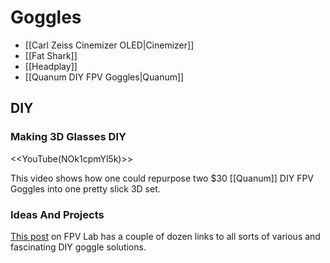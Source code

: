 # Goggles

* [[Carl Zeiss Cinemizer OLED|Cinemizer]]
* [[Fat Shark]]
* [[Headplay]]
* [[Quanum DIY FPV Goggles|Quanum]]

## DIY

### Making 3D Glasses DIY

<<YouTube(NOk1cpmYl5k)>>

This video shows how one could repurpose two $30 [[Quanum]] DIY FPV Goggles into one pretty slick 3D set.

### Ideas And Projects

[This post](http://fpvlab.com/forums/showthread.php?12272-DIY-Goggles-and-Head-mountable-displays.......ideas-and-projects) on FPV Lab has a couple of dozen links to all sorts of various and fascinating DIY goggle solutions.
